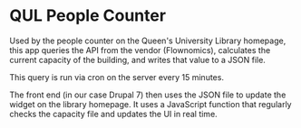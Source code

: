 QUL People Counter
==================
Used by the people counter on the Queen's University Library homepage, this app queries the API from the vendor (Flownomics), calculates the current capacity of the building, and writes that value to a JSON file.

This query is run via cron on the server every 15 minutes.

The front end (in our case Drupal 7) then uses the JSON file to update the widget on the library homepage. It uses a JavaScript function that regularly checks the capacity file and updates the UI in real time. 
